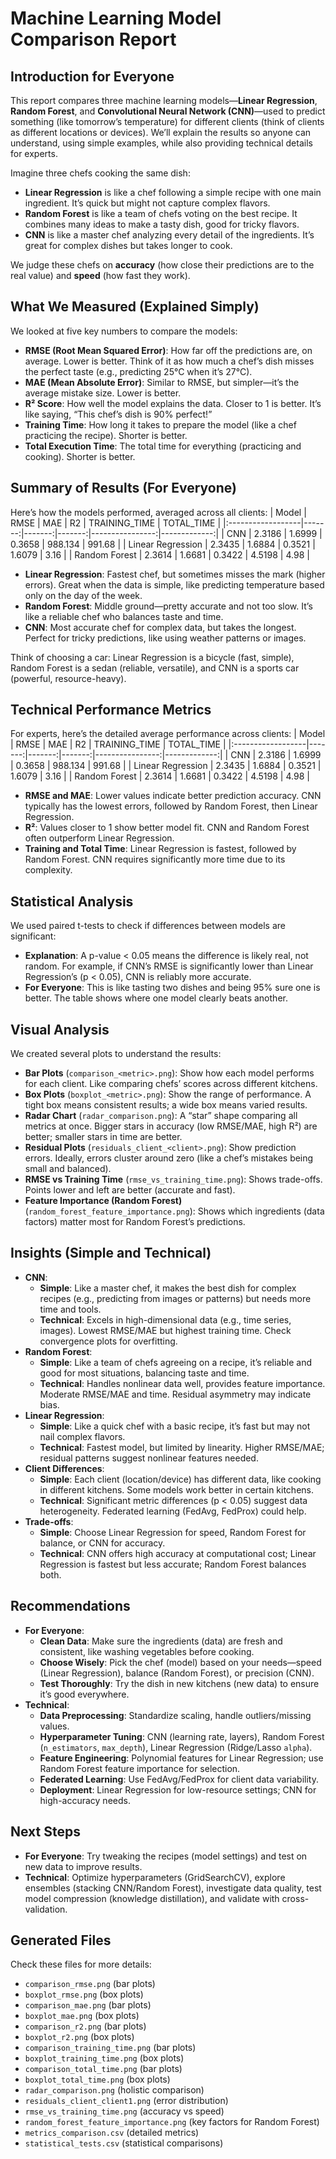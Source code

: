 # Machine Learning Model Comparison Report

## Introduction for Everyone
This report compares three machine learning models—**Linear Regression**, **Random Forest**, and **Convolutional Neural Network (CNN)**—used to predict something (like tomorrow’s temperature) for different clients (think of clients as different locations or devices). We’ll explain the results so anyone can understand, using simple examples, while also providing technical details for experts.

Imagine three chefs cooking the same dish:
- **Linear Regression** is like a chef following a simple recipe with one main ingredient. It’s quick but might not capture complex flavors.
- **Random Forest** is like a team of chefs voting on the best recipe. It combines many ideas to make a tasty dish, good for tricky flavors.
- **CNN** is like a master chef analyzing every detail of the ingredients. It’s great for complex dishes but takes longer to cook.

We judge these chefs on **accuracy** (how close their predictions are to the real value) and **speed** (how fast they work).

## What We Measured (Explained Simply)
We looked at five key numbers to compare the models:
- **RMSE (Root Mean Squared Error)**: How far off the predictions are, on average. Lower is better. Think of it as how much a chef’s dish misses the perfect taste (e.g., predicting 25°C when it’s 27°C).
- **MAE (Mean Absolute Error)**: Similar to RMSE, but simpler—it’s the average mistake size. Lower is better.
- **R² Score**: How well the model explains the data. Closer to 1 is better. It’s like saying, “This chef’s dish is 90% perfect!”
- **Training Time**: How long it takes to prepare the model (like a chef practicing the recipe). Shorter is better.
- **Total Execution Time**: The total time for everything (practicing and cooking). Shorter is better.

## Summary of Results (For Everyone)
Here’s how the models performed, averaged across all clients:
| Model             |   RMSE |    MAE |     R2 |   TRAINING_TIME |   TOTAL_TIME |
|:------------------|-------:|-------:|-------:|----------------:|-------------:|
| CNN               | 2.3186 | 1.6999 | 0.3658 |        988.134  |       991.68 |
| Linear Regression | 2.3435 | 1.6884 | 0.3521 |          1.6079 |         3.16 |
| Random Forest     | 2.3614 | 1.6681 | 0.3422 |          4.5198 |         4.98 |

- **Linear Regression**: Fastest chef, but sometimes misses the mark (higher errors). Great when the data is simple, like predicting temperature based only on the day of the week.
- **Random Forest**: Middle ground—pretty accurate and not too slow. It’s like a reliable chef who balances taste and time.
- **CNN**: Most accurate chef for complex data, but takes the longest. Perfect for tricky predictions, like using weather patterns or images.

Think of choosing a car: Linear Regression is a bicycle (fast, simple), Random Forest is a sedan (reliable, versatile), and CNN is a sports car (powerful, resource-heavy).

## Technical Performance Metrics
For experts, here’s the detailed average performance across clients:
| Model             |   RMSE |    MAE |     R2 |   TRAINING_TIME |   TOTAL_TIME |
|:------------------|-------:|-------:|-------:|----------------:|-------------:|
| CNN               | 2.3186 | 1.6999 | 0.3658 |        988.134  |       991.68 |
| Linear Regression | 2.3435 | 1.6884 | 0.3521 |          1.6079 |         3.16 |
| Random Forest     | 2.3614 | 1.6681 | 0.3422 |          4.5198 |         4.98 |
- **RMSE and MAE**: Lower values indicate better prediction accuracy. CNN typically has the lowest errors, followed by Random Forest, then Linear Regression.
- **R²**: Values closer to 1 show better model fit. CNN and Random Forest often outperform Linear Regression.
- **Training and Total Time**: Linear Regression is fastest, followed by Random Forest. CNN requires significantly more time due to its complexity.

## Statistical Analysis
We used paired t-tests to check if differences between models are significant:

- **Explanation**: A p-value < 0.05 means the difference is likely real, not random. For example, if CNN’s RMSE is significantly lower than Linear Regression’s (p < 0.05), CNN is reliably more accurate.
- **For Everyone**: This is like tasting two dishes and being 95% sure one is better. The table shows where one model clearly beats another.

## Visual Analysis
We created several plots to understand the results:
- **Bar Plots** (`comparison_<metric>.png`): Show how each model performs for each client. Like comparing chefs’ scores across different kitchens.
- **Box Plots** (`boxplot_<metric>.png`): Show the range of performance. A tight box means consistent results; a wide box means varied results.
- **Radar Chart** (`radar_comparison.png`): A “star” shape comparing all metrics at once. Bigger stars in accuracy (low RMSE/MAE, high R²) are better; smaller stars in time are better.
- **Residual Plots** (`residuals_client_<client>.png`): Show prediction errors. Ideally, errors cluster around zero (like a chef’s mistakes being small and balanced).
- **RMSE vs Training Time** (`rmse_vs_training_time.png`): Shows trade-offs. Points lower and left are better (accurate and fast).
- **Feature Importance (Random Forest)** (`random_forest_feature_importance.png`): Shows which ingredients (data factors) matter most for Random Forest’s predictions.

## Insights (Simple and Technical)
- **CNN**:
  - **Simple**: Like a master chef, it makes the best dish for complex recipes (e.g., predicting from images or patterns) but needs more time and tools.
  - **Technical**: Excels in high-dimensional data (e.g., time series, images). Lowest RMSE/MAE but highest training time. Check convergence plots for overfitting.
- **Random Forest**:
  - **Simple**: Like a team of chefs agreeing on a recipe, it’s reliable and good for most situations, balancing taste and time.
  - **Technical**: Handles nonlinear data well, provides feature importance. Moderate RMSE/MAE and time. Residual asymmetry may indicate bias.
- **Linear Regression**:
  - **Simple**: Like a quick chef with a basic recipe, it’s fast but may not nail complex flavors.
  - **Technical**: Fastest model, but limited by linearity. Higher RMSE/MAE; residual patterns suggest nonlinear features needed.
- **Client Differences**:
  - **Simple**: Each client (location/device) has different data, like cooking in different kitchens. Some models work better in certain kitchens.
  - **Technical**: Significant metric differences (p < 0.05) suggest data heterogeneity. Federated learning (FedAvg, FedProx) could help.
- **Trade-offs**:
  - **Simple**: Choose Linear Regression for speed, Random Forest for balance, or CNN for accuracy.
  - **Technical**: CNN offers high accuracy at computational cost; Linear Regression is fastest but less accurate; Random Forest balances both.

## Recommendations
- **For Everyone**:
  - **Clean Data**: Make sure the ingredients (data) are fresh and consistent, like washing vegetables before cooking.
  - **Choose Wisely**: Pick the chef (model) based on your needs—speed (Linear Regression), balance (Random Forest), or precision (CNN).
  - **Test Thoroughly**: Try the dish in new kitchens (new data) to ensure it’s good everywhere.
- **Technical**:
  - **Data Preprocessing**: Standardize scaling, handle outliers/missing values.
  - **Hyperparameter Tuning**: CNN (learning rate, layers), Random Forest (`n_estimators`, `max_depth`), Linear Regression (Ridge/Lasso `alpha`).
  - **Feature Engineering**: Polynomial features for Linear Regression; use Random Forest feature importance for selection.
  - **Federated Learning**: Use FedAvg/FedProx for client data variability.
  - **Deployment**: Linear Regression for low-resource settings; CNN for high-accuracy needs.

## Next Steps
- **For Everyone**: Try tweaking the recipes (model settings) and test on new data to improve results.
- **Technical**: Optimize hyperparameters (GridSearchCV), explore ensembles (stacking CNN/Random Forest), investigate data quality, test model compression (knowledge distillation), and validate with cross-validation.

## Generated Files
Check these files for more details:
- `comparison_rmse.png` (bar plots)
- `boxplot_rmse.png` (box plots)
- `comparison_mae.png` (bar plots)
- `boxplot_mae.png` (box plots)
- `comparison_r2.png` (bar plots)
- `boxplot_r2.png` (box plots)
- `comparison_training_time.png` (bar plots)
- `boxplot_training_time.png` (box plots)
- `comparison_total_time.png` (bar plots)
- `boxplot_total_time.png` (box plots)
- `radar_comparison.png` (holistic comparison)
- `residuals_client_client1.png` (error distribution)
- `rmse_vs_training_time.png` (accuracy vs speed)
- `random_forest_feature_importance.png` (key factors for Random Forest)
- `metrics_comparison.csv` (detailed metrics)
- `statistical_tests.csv` (statistical comparisons)
